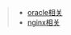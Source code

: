 >* [oracle相关](https://github.com/lh1228216717/db-http/blob/master/ORACLE.md)
>* [nginx相关](https://github.com/lh1228216717/db-http/blob/master/nginx.md)
